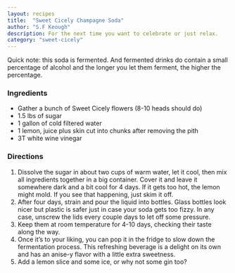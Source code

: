 ```yaml
---
layout: recipes
title:  "Sweet Cicely Champagne Soda"
author: "S.F Keough"
description: For the next time you want to celebrate or just relax. 
category: "sweet-cicely"
---
```

Quick note: this soda is fermented. And fermented drinks do contain a small percentage of alcohol and the longer you let them ferment, the higher the percentage.

### Ingredients
- Gather a bunch of Sweet Cicely flowers (8-10 heads should do)
- 1.5 lbs of sugar
- 1 gallon of cold filtered water
- 1 lemon, juice plus skin cut into chunks after removing the pith 
- 3T white wine vinegar

### Directions
1. Dissolve the sugar in about two cups of warm water, let it cool, then mix all ingredients together in a big container. Cover it and leave it somewhere dark and a bit cool for 4 days. If it gets too hot, the lemon might mold. If you see that happening, just skim it off. 
2. After four days, strain and pour the liquid into bottles. Glass bottles look nicer but plastic is safer just in case your soda gets too fizzy. In any case, unscrew the lids every couple days to let off some pressure. 
3. Keep them at room temperature for 4-10 days, checking their taste along the way. 
4. Once it’s to your liking, you can pop it in the fridge to slow down the fermentation process. This refreshing beverage is a delight on its own and has an anise-y flavor with a little extra sweetness.
5. Add a lemon slice and some ice, or why not some gin too? 
